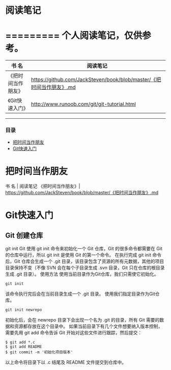# 阅读笔记
=========
个人阅读笔记，仅供参考。
=========
书  名 | 阅读笔记
----- | -----
《把时间当作朋友》| <https://github.com/JackSteven/book/blob/master/《把时间当作朋友》.md>
《Git快速入门》| <http://www.runoob.com/git/git-tutorial.html>
* * *
### 目录
*   [把时间当作朋友](#getting-timefriend)
*   [Git快速入门](#getting-gitstarted)

# <a name="getting-timefriend"></a>把时间当作朋友
书  名 | 阅读笔记
《把时间当作朋友》| <https://github.com/JackSteven/book/blob/master/《把时间当作朋友》.md>

# <a name="getting-gitstarted"></a>Git快速入门
## Git 创建仓库
git init
Git 使用 git init 命令来初始化一个 Git 仓库，Git 的很多命令都需要在 Git 的仓库中运行，所以 git init 是使用 Git 的第一个命令。
在执行完成 git init 命令后，Git 仓库会生成一个 .git 目录，该目录包含了资源的所有元数据，其他的项目目录保持不变（不像 SVN 会在每个子目录生成 .svn 目录，Git 只在仓库的根目录生成 .git 目录）。
使用方法
使用当前目录作为Git仓库，我们只需使它初始化。 
```
git init
```
该命令执行完后会在当前目录生成一个 .git 目录。
使用我们指定目录作为Git仓库。 
```
git init newrepo
```
初始化后，会在 newrepo 目录下会出现一个名为 .git 的目录，所有 Git 需要的数据和资源都存放在这个目录中。
如果当前目录下有几个文件想要纳入版本控制，需要先用 git add 命令告诉 Git 开始对这些文件进行跟踪，然后提交： 
```
$ git add *.c
$ git add README
$ git commit -m '初始化项目版本'
```
以上命令将目录下以 .c 结尾及 README 文件提交到仓库中。
